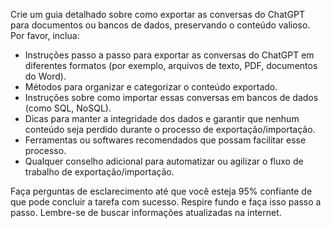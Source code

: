  
Crie um guia detalhado sobre como exportar as conversas do ChatGPT para documentos ou bancos de dados, preservando o conteúdo valioso. Por favor, inclua:

- Instruções passo a passo para exportar as conversas do ChatGPT em diferentes formatos (por exemplo, arquivos de texto, PDF, documentos do Word).
- Métodos para organizar e categorizar o conteúdo exportado.
- Instruções sobre como importar essas conversas em bancos de dados (como SQL, NoSQL).
- Dicas para manter a integridade dos dados e garantir que nenhum conteúdo seja perdido durante o processo de exportação/importação.
- Ferramentas ou softwares recomendados que possam facilitar esse processo.
- Qualquer conselho adicional para automatizar ou agilizar o fluxo de trabalho de exportação/importação.

Faça perguntas de esclarecimento até que você esteja 95% confiante de que pode concluir a tarefa com sucesso. Respire fundo e faça isso passo a passo. Lembre-se de buscar informações atualizadas na internet.
```